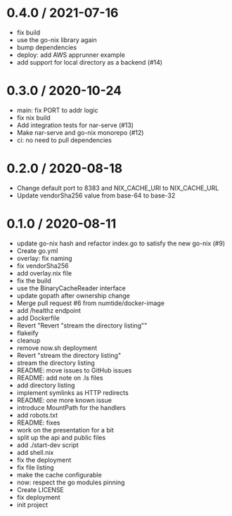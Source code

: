 
0.4.0 / 2021-07-16
==================

  * fix build
  * use the go-nix library again
  * bump dependencies
  * deploy: add AWS apprunner example
  * add support for local directory as a backend (#14)

0.3.0 / 2020-10-24
==================

  * main: fix PORT to addr logic
  * fix nix build
  * Add integration tests for nar-serve (#13)
  * Make nar-serve and go-nix monorepo (#12)
  * ci: no need to pull dependencies

0.2.0 / 2020-08-18
==================

  * Change default port to 8383 and NIX_CACHE_URI to NIX_CACHE_URL
  * Update vendorSha256 value from base-64 to base-32

0.1.0 / 2020-08-11
==================

  * update go-nix hash and refactor index.go to satisfy the new go-nix (#9)
  * Create go.yml
  * overlay: fix naming
  * fix vendorSha256
  * add overlay.nix file
  * fix the build
  * use the BinaryCacheReader interface
  * update gopath after ownership change
  * Merge pull request #6 from numtide/docker-image
  * add /healthz endpoint
  * add Dockerfile
  * Revert "Revert "stream the directory listing""
  * flakeify
  * cleanup
  * remove now.sh deployment
  * Revert "stream the directory listing"
  * stream the directory listing
  * README: move issues to GitHub issues
  * README: add note on .ls files
  * add directory listing
  * implement symlinks as HTTP redirects
  * README: one more known issue
  * introduce MountPath for the handlers
  * add robots.txt
  * README: fixes
  * work on the presentation for a bit
  * split up the api and public files
  * add ./start-dev script
  * add shell.nix
  * fix the deployment
  * fix file listing
  * make the cache configurable
  * now: respect the go modules pinning
  * Create LICENSE
  * fix deployment
  * init project
